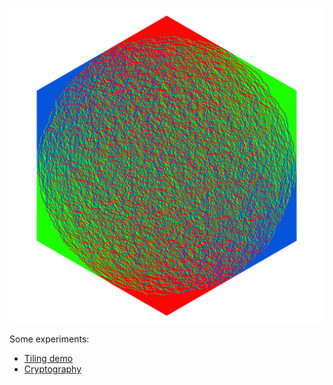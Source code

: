 ![img](/images/img.png)

Some experiments:

* [Tiling demo](https://bakosalih.github.io/Experiments/lozengetiling)
* [Cryptography](https://bakosalih.github.io/Experiments/crypto)